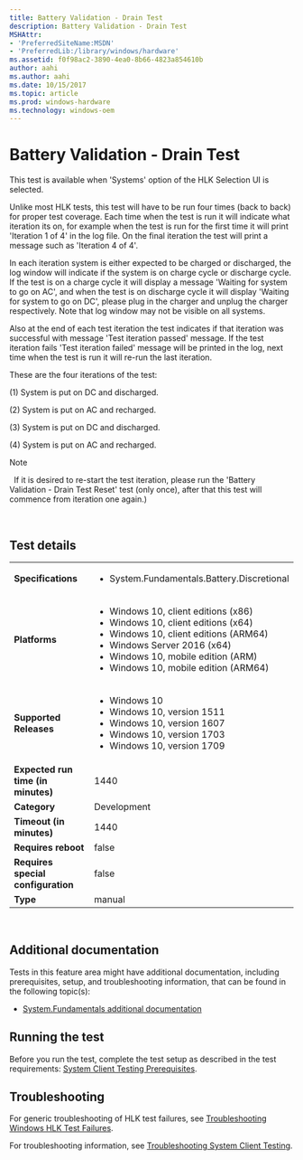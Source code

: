 ```yaml
---
title: Battery Validation - Drain Test
description: Battery Validation - Drain Test
MSHAttr:
- 'PreferredSiteName:MSDN'
- 'PreferredLib:/library/windows/hardware'
ms.assetid: f0f98ac2-3890-4ea0-8b66-4823a854610b
author: aahi
ms.author: aahi
ms.date: 10/15/2017
ms.topic: article
ms.prod: windows-hardware
ms.technology: windows-oem
---
```


# <span id="p_hlk_test.11c8b6c9-5aef-4da7-98ad-85cd0d9a821f"></span>Battery Validation - Drain Test


This test is available when 'Systems' option of the HLK Selection UI is selected.

Unlike most HLK tests, this test will have to be run four times (back to back) for proper test coverage. Each time when the test is run it will indicate what iteration its on, for example when the test is run for the first time it will print 'Iteration 1 of 4' in the log file. On the final iteration the test will print a message such as 'Iteration 4 of 4'.

In each iteration system is either expected to be charged or discharged, the log window will indicate if the system is on charge cycle or discharge cycle. If the test is on a charge cycle it will display a message 'Waiting for system to go on AC', and when the test is on discharge cycle it will display 'Waiting for system to go on DC', please plug in the charger and unplug the charger respectively. Note that log window may not be visible on all systems.

Also at the end of each test iteration the test indicates if that iteration was successful with message 'Test iteration passed' message. If the test iteration fails 'Test iteration failed' message will be printed in the log, next time when the test is run it will re-run the last iteration.

These are the four iterations of the test:

(1) System is put on DC and discharged.

(2) System is put on AC and recharged.

(3) System is put on DC and discharged.

(4) System is put on AC and recharged.

>[!NOTE]
>  If it is desired to re-start the test iteration, please run the 'Battery Validation - Drain Test Reset' test (only once), after that this test will commence from iteration one again.)

 

## Test details
|||
|---|---|
| **Specifications**  | <ul><li>System.Fundamentals.Battery.Discretional</li></ul> |  
| **Platforms**   | <ul><li>Windows 10, client editions (x86)</li><li>Windows 10, client editions (x64)</li><li>Windows 10, client editions (ARM64)</li><li>Windows Server 2016 (x64)</li><li>Windows 10, mobile edition (ARM)</li><li>Windows 10, mobile edition (ARM64)</li></ul> |
| **Supported Releases** | <ul><li>Windows 10</li><li>Windows 10, version 1511</li><li>Windows 10, version 1607</li><li>Windows 10, version 1703</li><li>Windows 10, version 1709</li></ul> |
|**Expected run time (in minutes)**| 1440 |
|**Category**| Development |
|**Timeout (in minutes)**| 1440 |
|**Requires reboot**| false |
|**Requires special configuration**| false |
|**Type**| manual |

 

## <span id="Additional_documentation"></span><span id="additional_documentation"></span><span id="ADDITIONAL_DOCUMENTATION"></span>Additional documentation


Tests in this feature area might have additional documentation, including prerequisites, setup, and troubleshooting information, that can be found in the following topic(s):

-   [System.Fundamentals additional documentation](system-fundamentals-additional-documentation.md)

## <span id="Running_the_test"></span><span id="running_the_test"></span><span id="RUNNING_THE_TEST"></span>Running the test


Before you run the test, complete the test setup as described in the test requirements: [System Client Testing Prerequisites](system-client-testing-prerequisites.md).

## <span id="Troubleshooting"></span><span id="troubleshooting"></span><span id="TROUBLESHOOTING"></span>Troubleshooting


For generic troubleshooting of HLK test failures, see [Troubleshooting Windows HLK Test Failures](..\user\troubleshooting-windows-hlk-test-failures.md).

For troubleshooting information, see [Troubleshooting System Client Testing](troubleshooting-system-client-testing.md).

 

 







